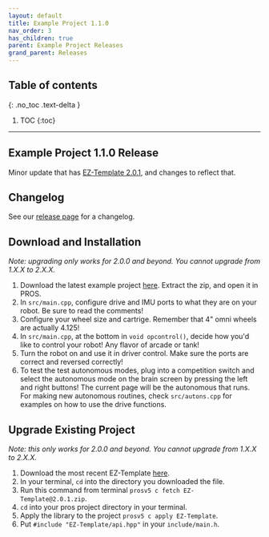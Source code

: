 ```yaml
---
layout: default
title: Example Project 1.1.0
nav_order: 3
has_children: true
parent: Example Project Releases
grand_parent: Releases
---
```


## Table of contents
{: .no_toc .text-delta }

1. TOC
{:toc}


---

## Example Project 1.1.0 Release
Minor update that has [EZ-Template 2.0.1](https://github.com/EZ-Robotics/EZ-Template/releases/tag/v2.0.1), and changes to reflect that.  

## Changelog   
See our [release page](https://github.com/EZ-Robotics/EZ-Template-Example/releases/tag/v1.1.0) for a changelog. 

## Download and Installation  
 *Note: upgrading only works for 2.0.0 and beyond. You cannot upgrade from 1.X.X to 2.X.X.*  
1) Download the latest example project [here](https://github.com/EZ-Robotics/EZ-Template-Example/releases/latest).  Extract the zip, and open it in PROS.   
2) In `src/main.cpp`, configure drive and IMU ports to what they are on your robot.  Be sure to read the comments!    
3) Configure your wheel size and cartrige.  Remember that 4" omni wheels are actually 4.125!    
4) In `src/main.cpp`, at the bottom in `void opcontrol()`, decide how you'd like to control your robot!  Any flavor of arcade or tank!    
5) Turn the robot on and use it in driver control.  Make sure the ports are correct and reversed correctly!    
6) To test the test autonomous modes, plug into a competition switch and select the autonomous mode on the brain screen by pressing the left and right buttons!  The current page will be the autonomous that runs.  For making new autonomous routines, check `src/autons.cpp` for examples on how to use the drive functions.  

## Upgrade Existing Project
*Note: this only works for 2.0.0 and beyond.  You cannot upgrade from 1.X.X to 2.X.X.*  
1) Download the most recent EZ-Template [here](https://github.com/EZ-Robotics/EZ-Template/releases/latest).  
2) In your terminal, `cd` into the directory you downloaded the file.    
3) Run this command from terminal `prosv5 c fetch EZ-Template@2.0.1.zip`.  
4) `cd` into your pros project directory in your terminal.  
5) Apply the library to the project `prosv5 c apply EZ-Template`.  
6) Put `#include "EZ-Template/api.hpp"` in your `include/main.h`.  